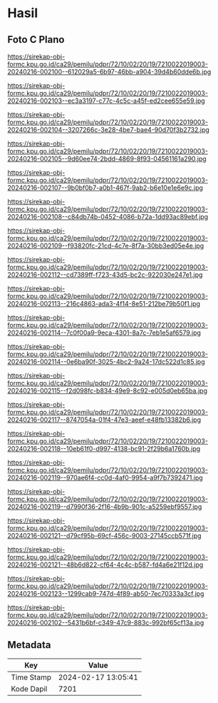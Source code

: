 # Hasil

## Foto C Plano

https://sirekap-obj-formc.kpu.go.id/ca29/pemilu/pdpr/72/10/02/20/19/7210022019003-20240216-002100--612029a5-6b97-46bb-a904-39d4b60dde6b.jpg

https://sirekap-obj-formc.kpu.go.id/ca29/pemilu/pdpr/72/10/02/20/19/7210022019003-20240216-002103--ec3a3197-c77c-4c5c-a45f-ed2cee655e59.jpg

https://sirekap-obj-formc.kpu.go.id/ca29/pemilu/pdpr/72/10/02/20/19/7210022019003-20240216-002104--3207266c-3e28-4be7-bae4-90d70f3b2732.jpg

https://sirekap-obj-formc.kpu.go.id/ca29/pemilu/pdpr/72/10/02/20/19/7210022019003-20240216-002105--9d60ee74-2bdd-4869-8f93-04561161a290.jpg

https://sirekap-obj-formc.kpu.go.id/ca29/pemilu/pdpr/72/10/02/20/19/7210022019003-20240216-002107--9b0bf0b7-a0b1-467f-9ab2-b6e10e1e6e9c.jpg

https://sirekap-obj-formc.kpu.go.id/ca29/pemilu/pdpr/72/10/02/20/19/7210022019003-20240216-002108--c84db74b-0452-4086-b72a-1dd93ac89ebf.jpg

https://sirekap-obj-formc.kpu.go.id/ca29/pemilu/pdpr/72/10/02/20/19/7210022019003-20240216-002109--f93820fc-21cd-4c7e-8f7a-30bb3ed05e4e.jpg

https://sirekap-obj-formc.kpu.go.id/ca29/pemilu/pdpr/72/10/02/20/19/7210022019003-20240216-002112--cd7389ff-f723-43d5-bc2c-922030e247e1.jpg

https://sirekap-obj-formc.kpu.go.id/ca29/pemilu/pdpr/72/10/02/20/19/7210022019003-20240216-002113--216c4863-ada3-4f14-8e51-212be79b50f1.jpg

https://sirekap-obj-formc.kpu.go.id/ca29/pemilu/pdpr/72/10/02/20/19/7210022019003-20240216-002114--7c0f00a9-9eca-4301-8a7c-7eb1e5af6579.jpg

https://sirekap-obj-formc.kpu.go.id/ca29/pemilu/pdpr/72/10/02/20/19/7210022019003-20240216-002114--0e6ba90f-3025-4bc2-9a24-17dc522d1c85.jpg

https://sirekap-obj-formc.kpu.go.id/ca29/pemilu/pdpr/72/10/02/20/19/7210022019003-20240216-002115--f2d098fc-b834-49e9-8c92-e005d0eb65ba.jpg

https://sirekap-obj-formc.kpu.go.id/ca29/pemilu/pdpr/72/10/02/20/19/7210022019003-20240216-002117--8747054a-01f4-47e3-aeef-e48fb13382b6.jpg

https://sirekap-obj-formc.kpu.go.id/ca29/pemilu/pdpr/72/10/02/20/19/7210022019003-20240216-002118--10eb61f0-d997-4138-bc91-2f29b6a1760b.jpg

https://sirekap-obj-formc.kpu.go.id/ca29/pemilu/pdpr/72/10/02/20/19/7210022019003-20240216-002119--970ae6f4-cc0d-4af0-9954-a9f7b7392471.jpg

https://sirekap-obj-formc.kpu.go.id/ca29/pemilu/pdpr/72/10/02/20/19/7210022019003-20240216-002119--d7990f36-2f16-4b9b-901c-a5259ebf9557.jpg

https://sirekap-obj-formc.kpu.go.id/ca29/pemilu/pdpr/72/10/02/20/19/7210022019003-20240216-002121--d79cf95b-69cf-456c-9003-27145ccb571f.jpg

https://sirekap-obj-formc.kpu.go.id/ca29/pemilu/pdpr/72/10/02/20/19/7210022019003-20240216-002121--48b6d822-cf64-4c4c-b587-fd4a6e21f12d.jpg

https://sirekap-obj-formc.kpu.go.id/ca29/pemilu/pdpr/72/10/02/20/19/7210022019003-20240216-002123--1299cab9-747d-4f89-ab50-7ec70333a3cf.jpg

https://sirekap-obj-formc.kpu.go.id/ca29/pemilu/pdpr/72/10/02/20/19/7210022019003-20240216-002102--5431b6bf-c349-47c9-883c-992bf65cf13a.jpg


## Metadata

| Key        | Value               |
| ---------- | ------------------- |
| Time Stamp | 2024-02-17 13:05:41 |
| Kode Dapil | 7201                |



